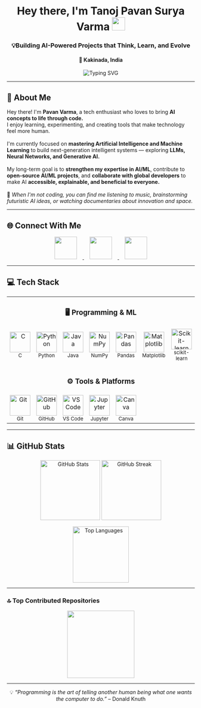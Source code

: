 <!-- Animated Header -->
<h1 align="center" style="font-family: -apple-system, BlinkMacSystemFont, 'Segoe UI', Roboto, Oxygen, Ubuntu, Cantarell, 'Open Sans', 'Helvetica Neue', sans-serif;">
    Hey there, I'm Tanoj Pavan Surya Varma 
    <img src="https://raw.githubusercontent.com/MartinHeinz/MartinHeinz/master/wave.gif" width="35px">
</h1>
<h3 align="center" style="font-family: -apple-system, BlinkMacSystemFont, 'Segoe UI', Roboto, Oxygen, Ubuntu, Cantarell, 'Open Sans', 'Helvetica Neue', sans-serif;">
    💡Building AI-Powered Projects that Think, Learn, and Evolve
</h3>
<h4 align="center" style="font-family: -apple-system, BlinkMacSystemFont, 'Segoe UI', Roboto, Oxygen, Ubuntu, Cantarell, 'Open Sans', 'Helvetica Neue', sans-serif;">
    📍 Kakinada, India
</h4>

<!-- Typing Animation -->
<p align="center">
  <img src="https://readme-typing-svg.herokuapp.com?font=Fira+Code&weight=500&size=24&pause=1000&color=36BCF7&width=500&lines=AI+%26+ML+Enthusiast;Python+Developer;Tech+Explorer+from+India" alt="Typing SVG" />
</p>

---

## 💫 About Me
<p style="font-family: -apple-system, BlinkMacSystemFont, 'Segoe UI', Roboto, Oxygen, Ubuntu, Cantarell, 'Open Sans', 'Helvetica Neue', sans-serif;">
Hey there! I'm <strong>Pavan Varma</strong>, a tech enthusiast who loves to bring <strong>AI concepts to life through code.</strong><br>
I enjoy learning, experimenting, and creating tools that make technology feel more human.<br><br>
I'm currently focused on <strong>mastering Artificial Intelligence and Machine Learning</strong> to build next-generation intelligent systems — exploring <strong>LLMs, Neural Networks, and Generative AI.</strong><br><br>
My long-term goal is to <strong>strengthen my expertise in AI/ML</strong>, contribute to <strong>open-source AI/ML projects</strong>, and <strong>collaborate with global developers</strong> to make AI <strong>accessible, explainable, and beneficial to everyone.</strong><br><br>
💬 <em>When I'm not coding, you can find me listening to music, brainstorming futuristic AI ideas, or watching documentaries about innovation and space.</em>
</p>

---

## 🌐 Connect With Me
<p align="center">
  <a href="https://instagram.com/its__pavanvarma" target="_blank">
    <img src="https://skillicons.dev/icons?i=instagram" height="60" style="margin:0 15px"/>
  </a>
  <a href="https://linkedin.com/in/tanoj-pavan-surya-varma-penmatsa-868122320" target="_blank">
    <img src="https://skillicons.dev/icons?i=linkedin" height="60" style="margin:0 15px"/>
  </a>
  <a href="mailto:pavansvarma888@gmail.com" target="_blank">
    <img src="https://skillicons.dev/icons?i=gmail" height="60" style="margin:0 15px"/>
  </a>
</p>

---

## 💻 Tech Stack

<table align="center" width="100%">
  <!-- Programming & ML -->
  <tr>
    <td align="center" colspan="7">
      <h3>🖥️ Programming &amp; ML</h3>
    </td>
  </tr>
  <tr>
    <td align="center" width="100">
      <img src="https://skillicons.dev/icons?i=c" width="55" height="55" alt="C"><br><sub>C</sub>
    </td>
    <td align="center" width="100">
      <img src="https://skillicons.dev/icons?i=python" width="55" height="55" alt="Python"><br><sub>Python</sub>
    </td>
    <td align="center" width="100">
      <img src="https://skillicons.dev/icons?i=java" width="55" height="55" alt="Java"><br><sub>Java</sub>
    </td>
    <td align="center" width="100">
      <img src="https://upload.wikimedia.org/wikipedia/commons/1/1a/NumPy_logo.svg" width="55" height="55" alt="NumPy"><br><sub>NumPy</sub>
    </td>
    <td align="center" width="100">
      <img src="https://upload.wikimedia.org/wikipedia/commons/e/ed/Pandas_logo.svg" width="55" height="55" alt="Pandas"><br><sub>Pandas</sub>
    </td>
    <td align="center" width="100">
      <img src="https://upload.wikimedia.org/wikipedia/commons/8/84/Matplotlib_icon.svg" width="55" height="55" alt="Matplotlib"><br><sub>Matplotlib</sub>
    </td>
    <td align="center" width="100">
      <img src="https://skillicons.dev/icons?i=sklearn" width="55" height="55" alt="Scikit-learn"><br><sub>scikit-learn</sub>
    </td>
  </tr>

  <!-- Tools & Platforms -->
  <tr>
    <td align="center" colspan="7" style="padding-top:12px;">
      <h3>⚙️ Tools &amp; Platforms</h3>
    </td>
  </tr>
  <tr>
    <td align="center" width="100">
      <img src="https://skillicons.dev/icons?i=git" width="55" height="55" alt="Git"><br><sub>Git</sub>
    </td>
    <td align="center" width="100">
      <img src="https://skillicons.dev/icons?i=github" width="55" height="55" alt="GitHub"><br><sub>GitHub</sub>
    </td>
    <td align="center" width="100">
      <img src="https://skillicons.dev/icons?i=vscode" width="55" height="55" alt="VS Code"><br><sub>VS Code</sub>
    </td>
    <td align="center" width="100">
      <img src="https://cdn.jsdelivr.net/gh/devicons/devicon/icons/jupyter/jupyter-original.svg" width="55" height="55" alt="Jupyter"><br><sub>Jupyter</sub>
    </td>
    <td align="center" width="100">
      <img src="https://upload.wikimedia.org/wikipedia/commons/3/3e/Canva_Logo.svg" width="55" height="55" alt="Canva"><br><sub>Canva</sub>
    </td>
    <td align="center" width="100"></td>
    <td align="center" width="100"></td>
  </tr>
</table>

---

## 📊 GitHub Stats
<p align="center">
  <img src="https://github-readme-stats.vercel.app/api?username=varma1221&theme=tokyonight&show_icons=true&hide_border=false&count_private=true" height="160" alt="GitHub Stats"/>
  <img src="https://github-readme-streak-stats.herokuapp.com/?user=varma1221&theme=tokyonight&hide_border=false" height="160" alt="GitHub Streak"/>
</p>

<p align="center">
  <img src="https://github-readme-stats.vercel.app/api/top-langs/?username=varma1221&theme=tokyonight&layout=compact&hide_border=false" height="150" alt="Top Languages"/>
</p>

---

### 🔝 Top Contributed Repositories
<p align="center">
  <img src="https://github-contributor-stats.vercel.app/api?username=varma1221&limit=5&theme=tokyonight&combine_all_yearly_contributions=true" height="180"/>
</p>

---

<p align="center" style="font-family: -apple-system, BlinkMacSystemFont, 'Segoe UI', Roboto, Oxygen, Ubuntu, Cantarell, 'Open Sans', 'Helvetica Neue', sans-serif;">
  💡 <i>“Programming is the art of telling another human being what one wants the computer to do.”</i> – Donald Knuth
</p>
